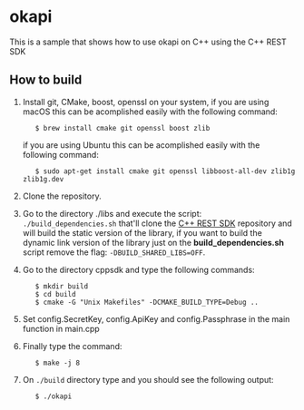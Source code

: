 # okapi
This is a sample that shows how to use okapi on C++ using the C++ REST SDK

## How to build

1. Install git, CMake, boost, openssl on your system, if you are using macOS this can be acomplished easily with the following command: 

          $ brew install cmake git openssl boost zlib

   if you are using Ubuntu this can be acomplished easily with the following command:

          $ sudo apt-get install cmake git openssl libboost-all-dev zlib1g zlib1g.dev
          
2. Clone the repository.
3. Go to the directory ./libs and execute the script: ```./build_dependencies.sh``` that'll clone the [C++ REST SDK](https://github.com/Microsoft/cpprestsdk) repository and will build the static version of the library, if you want to build the dynamic link version of the library just on the **build_dependencies.sh** script remove the flag: ```-DBUILD_SHARED_LIBS=OFF```.
4. Go to the directory cppsdk and type the following commands:

          $ mkdir build
          $ cd build
          $ cmake -G "Unix Makefiles" -DCMAKE_BUILD_TYPE=Debug ..

5. Set config.SecretKey, config.ApiKey and config.Passphrase in the main function in main.cpp
6. Finally type the command:

          $ make -j 8
          
7. On ```./build``` directory type and you should see the following output:

          $ ./okapi
        
